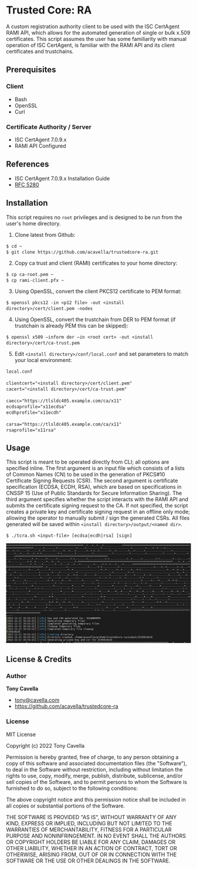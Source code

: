 # Trusted Core: RA
A custom registration authority client to be used with the ISC CertAgent RAMI API, which allows for the automated generation of single or bulk x.509 certificates. This script assumes the user has some familiarity with manual operation of ISC CertAgent, is familiar with the RAMI API and its client certificates and trustchains.

## Prerequisites

### Client
- Bash
- OpenSSL
- Curl

### Certificate Authority / Server
- ISC CertAgent 7.0.9.x
- RAMI API Configured 

## References

- ISC CertAgent 7.0.9.x Installation Guide
- [RFC 5280](https://www.rfc-editor.org/rfc/rfc5280)

## Installation
This script requires no `root` privileges and is designed to be run from the user's home directory. 

1. Clone latest from Github:
```shell
$ cd ~
$ git clone https://github.com/acavella/trustedcore-ra.git
```
2. Copy ca trust and client (RAMI) certificates to your home directory:
```shell
$ cp ca-root.pem ~
$ cp rami-client.pfx ~
```
3. Using OpenSSL, convert the client PKCS12 certificate to PEM format:
```shell
$ openssl pkcs12 -in <p12 file> -out <install directory>/cert/client.pem -nodes
```
4. Using OpenSSL, convert the trustchain from DER to PEM format (if trustchain is already PEM this can be skipped):
```shell
$ openssl x509 –inform der –in <root cert> -out <install directory>/cert/ca-trust.pem
```
5. Edit `<install directory>/conf/local.conf` and set parameters to match your local environment:
```shell
local.conf

clientcert="<install directory>/cert/client.pem"
cacert="<install directory>/cert/ca-trust.pem"

caecc="https://tlsldc405.example.com/ca/x11"
ecdsaprofile="x11ecdsa"
ecdhprofile="x11ecdh"

carsa="https://tlsldc405.example.com/ca/x11"
rsaprofile="x11rsa"
```

## Usage
This script is meant to be operated directly from CLI; all options are specified inline. The first argument is an input file which consists of a lists of Common Names (CN) to be used in the generation of PKCS#10 Certificate Signing Requests (CSR). The second argument is certificate specification (ECDSA, ECDH, RSA), which are based on specifications in CNSSP 15 (Use of Public Standards for Secure Information Sharing). The third argument specifies whether the script interacts with the RAMI API and submits the certificate signing request to the CA. If not specified, the script creates a private key and certificate signing request in an offline only mode; allowing the operator to manually submit / sign the generated CSRs. All files generated will be saved within `<install directory>/output/<named dir>`.

```shell
$ ./tcra.sh <input-file> [ecdsa|ecdh|rsa] [sign]
```
![Trusted Core: RA Bulk Generation of Keys and CSRS](https://github.com/acavella/trustedcore-ra/blob/33589a80acc0d41654e8a3f6cc9b60f8108470be/assets/trustedcore-ra-bulkrsa.gif 'Trusted Core: RA')

## License & Credits

### Author

**Tony Cavella** 
- <tony@cavella.com>
- <https://github.com/acavella/trustedcore-ra>

### License

MIT License

Copyright (c) 2022 Tony Cavella

Permission is hereby granted, free of charge, to any person obtaining a copy of this software and associated documentation files (the "Software"), to deal in the Software without restriction, including without limitation the rights to use, copy, modify, merge, publish, distribute, sublicense, and/or sell copies of the Software, and to permit persons to whom the Software is furnished to do so, subject to the following conditions:

The above copyright notice and this permission notice shall be included in all copies or substantial portions of the Software.

THE SOFTWARE IS PROVIDED "AS IS", WITHOUT WARRANTY OF ANY KIND, EXPRESS OR IMPLIED, INCLUDING BUT NOT LIMITED TO THE WARRANTIES OF MERCHANTABILITY, FITNESS FOR A PARTICULAR PURPOSE AND NONINFRINGEMENT. IN NO EVENT SHALL THE AUTHORS OR COPYRIGHT HOLDERS BE LIABLE FOR ANY CLAIM, DAMAGES OR OTHER LIABILITY, WHETHER IN AN ACTION OF CONTRACT, TORT OR OTHERWISE, ARISING FROM, OUT OF OR IN CONNECTION WITH THE SOFTWARE OR THE USE OR OTHER DEALINGS IN THE SOFTWARE.
